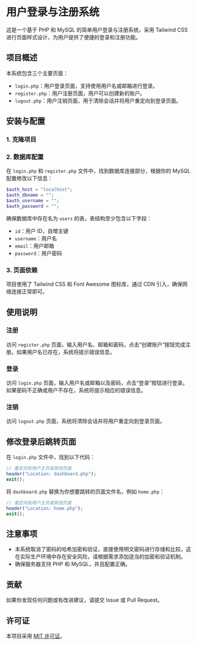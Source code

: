 

# 用户登录与注册系统

这是一个基于 PHP 和 MySQL 的简单用户登录与注册系统，采用 Tailwind CSS 进行页面样式设计，为用户提供了便捷的登录和注册功能。

## 项目概述
本系统包含三个主要页面：
- `login.php`：用户登录页面，支持使用用户名或邮箱进行登录。
- `register.php`：用户注册页面，用户可以创建新的账户。
- `logout.php`：用户注销页面，用于清除会话并将用户重定向到登录页面。

## 安装与配置

### 1. 克隆项目


### 2. 数据库配置
在 `login.php` 和 `register.php` 文件中，找到数据库连接部分，根据你的 MySQL 配置修改以下信息：
```php
$auth_host = "localhost";
$auth_dbname = "";
$auth_username = "";
$auth_password = "";
```
确保数据库中存在名为 `users` 的表，表结构至少包含以下字段：
- `id`：用户 ID，自增主键
- `username`：用户名
- `email`：用户邮箱
- `password`：用户密码

### 3. 页面依赖
项目使用了 Tailwind CSS 和 Font Awesome 图标库，通过 CDN 引入，确保网络连接正常即可。

## 使用说明

### 注册
访问 `register.php` 页面，输入用户名、邮箱和密码，点击“创建账户”按钮完成注册。如果用户名已存在，系统将提示错误信息。

### 登录
访问 `login.php` 页面，输入用户名或邮箱以及密码，点击“登录”按钮进行登录。如果密码不正确或用户不存在，系统将提示相应的错误信息。

### 注销
访问 `logout.php` 页面，系统将清除会话并将用户重定向到登录页面。

## 修改登录后跳转页面
在 `login.php` 文件中，找到以下代码：
```php
// 重定向到用户主页或其他页面
header("Location: dashboard.php");
exit();
```
将 `dashboard.php` 替换为你想要跳转的页面文件名，例如 `home.php`：
```php
// 重定向到用户主页或其他页面
header("Location: home.php");
exit();
```

## 注意事项
- 本系统取消了密码的哈希加密和验证，直接使用明文密码进行存储和比较，这在实际生产环境中存在安全风险，请根据需求添加适当的加密和验证机制。
- 确保服务器支持 PHP 和 MySQL，并且配置正确。

## 贡献
如果你发现任何问题或有改进建议，请提交 Issue 或 Pull Request。

## 许可证
本项目采用 [MIT 许可证](https://opensource.org/licenses/MIT)。


